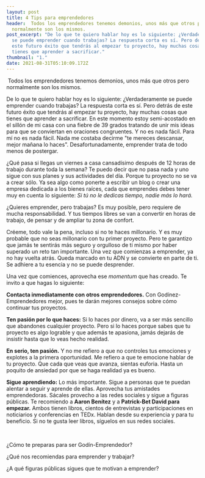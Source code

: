 ```yaml
---
layout: post
title: 4 Tips para emprendedores
header:  Todos los emprendedores tenemos demonios, unos más que otros pero
  normalmente son los mismos.
post_excerpt: "De lo que te quiero hablar hoy es lo siguiente: ¿Verdaderamente
  se puede emprender cuando trabajas? La respuesta corta es sí. Pero detrás de
  este futuro éxito que tendrás al empezar tu proyecto, hay muchas cosas que
  tienes que aprender a sacrificar."
thumbnail: "1."
date: 2021-08-31T05:10:09.172Z
---
```



 Todos los emprendedores tenemos demonios, unos más que otros pero normalmente son los mismos.

De lo que te quiero hablar hoy es lo siguiente: ¿Verdaderamente se puede emprender cuando trabajas? La respuesta corta es sí. Pero detrás de este futuro éxito que tendrás al empezar tu proyecto, hay muchas cosas que tienes que aprender a sacrificar. En este momento estoy semi-acostado en el sillón de mi casa con una fiebre de 39 grados tratando de unir mis ideas para que se conviertan en oraciones congruentes. Y no es nada fácil. Para mí no es nada fácil. Nada me costaba decirme "te mereces descansar, mejor mañana lo haces". Desafortunadamente, emprender trata de todo menos de postergar.

¿Qué pasa si llegas un viernes a casa cansadísimo después de 12 horas de trabajo durante toda la semana? Te puedo decir que no pasa nada y uno sigue con sus planes y sus actividades del día. Porque tu proyecto no se va a crear sólo. Ya sea algo como ponerte a escribir un blog o crear una empresa dedicada a los bienes raíces, cada que emprendes debes tener muy en cuenta lo siguiente: *Si tú no le dedicas tiempo, nadie más lo hará.*

¿Quieres emprender, pero trabajas? Es muy posible, pero requiere de mucha responsabilidad. Y tus tiempos libres se van a convertir en horas de trabajo, de pensar y de ampliar tu zona de confort.

Créeme, todo vale la pena, incluso si no te haces millonario. Y es muy probable que no seas millonario con tu primer proyecto. Pero te garantizo que jamás te sentirás más seguro y orgulloso de ti mismo por haber superado un reto tan importante. Una vez que comienzas a emprender, ya no hay vuelta atrás. Queda marcado en tu ADN y se convierte en parte de ti. Se adhiere a tu esencia y no se puede desprender.

Una vez que comiences, aprovecha ese *momentum* que has creado. Te invito a que hagas lo siguiente:

**Contacta inmediatamente con otros emprendedores.** Con Godínez-Emprendedores mejor, pues te darán mejores consejos sobre cómo continuar tus proyectos.

**Ten pasión por lo que haces:** Si lo haces por dinero, va a ser más sencillo que abandones cualquier proyecto. Pero si lo haces porque sabes que tu proyecto es algo lograble y que además te apasiona, jamás dejarás de insistir hasta que lo veas hecho realidad.

**En serio, ten pasión.** Y no me refiero a que no controles tus emociones y explotes a la primera oportunidad. Me refiero a que te emocione hablar de tu proyecto. Que cada que veas que avanza, sientas euforia. Hasta un poquito de ansiedad por que se haga realidad ya es bueno.

**Sigue aprendiendo:** Lo más importante. Sigue a personas que te puedan alentar a seguir y aprende de ellas. Aprovecha tus amistades emprendedoras. Sácales provecho a las redes sociales y sigue a figuras públicas. Te recomiendo a **Aaron Benítez** y a **Patrick-Bet David para empezar.** Ambos tienen libros, cientos de entrevistas y participaciones en noticiarios y conferencias en TEDx. Hablan desde su experiencia y para tu beneficio. Si no te gusta leer libros, síguelos en sus redes sociales.

 

¿Cómo te preparas para ser Godín-Emprendedor?

¿Qué nos recomiendas para emprender y trabajar?

¿A qué figuras públicas sigues que te motivan a emprender?